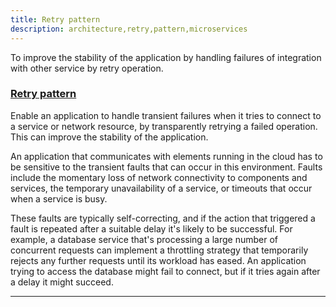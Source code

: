 ```yaml
---
title: Retry pattern
description: architecture,retry,pattern,microservices
---
```


To improve the stability of the application by handling failures of integration with other service by retry operation.

### [Retry pattern](https://docs.microsoft.com/en-us/azure/architecture/patterns/retry "Retry pattern")

Enable an application to handle transient failures when it tries to connect to a service or network resource, by transparently retrying a failed operation. This can improve the stability of the application.

An application that communicates with elements running in the cloud has to be sensitive to the transient faults that can occur in this environment. Faults include the momentary loss of network connectivity to components and services, the temporary unavailability of a service, or timeouts that occur when a service is busy.

These faults are typically self-correcting, and if the action that triggered a fault is repeated after a suitable delay it's likely to be successful. For example, a database service that's processing a large number of concurrent requests can implement a throttling strategy that temporarily rejects any further requests until its workload has eased. An application trying to access the database might fail to connect, but if it tries again after a delay it might succeed.

---
